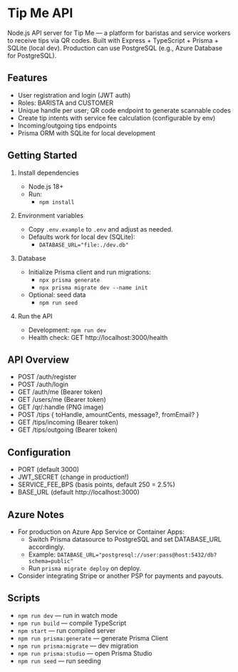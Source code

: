 # Tip Me API

Node.js API server for Tip Me — a platform for baristas and service workers to receive tips via QR codes. Built with Express + TypeScript + Prisma + SQLite (local dev). Production can use PostgreSQL (e.g., Azure Database for PostgreSQL).

## Features
- User registration and login (JWT auth)
- Roles: BARISTA and CUSTOMER
- Unique handle per user; QR code endpoint to generate scannable codes
- Create tip intents with service fee calculation (configurable by env)
- Incoming/outgoing tips endpoints
- Prisma ORM with SQLite for local development

## Getting Started

1. Install dependencies
   - Node.js 18+
   - Run:
     - `npm install`

2. Environment variables
   - Copy `.env.example` to `.env` and adjust as needed.
   - Defaults work for local dev (SQLite):
     - `DATABASE_URL="file:./dev.db"`

3. Database
   - Initialize Prisma client and run migrations:
     - `npx prisma generate`
     - `npx prisma migrate dev --name init`
   - Optional: seed data
     - `npm run seed`

4. Run the API
   - Development: `npm run dev`
   - Health check: GET http://localhost:3000/health

## API Overview

- POST /auth/register
- POST /auth/login
- GET /auth/me (Bearer token)
- GET /users/me (Bearer token)
- GET /qr/:handle (PNG image)
- POST /tips { toHandle, amountCents, message?, fromEmail? }
- GET /tips/incoming (Bearer token)
- GET /tips/outgoing (Bearer token)

## Configuration
- PORT (default 3000)
- JWT_SECRET (change in production!)
- SERVICE_FEE_BPS (basis points, default 250 = 2.5%)
- BASE_URL (default http://localhost:3000)

## Azure Notes
- For production on Azure App Service or Container Apps:
  - Switch Prisma datasource to PostgreSQL and set DATABASE_URL accordingly.
  - Example: `DATABASE_URL="postgresql://user:pass@host:5432/db?schema=public"`
  - Run `prisma migrate deploy` on deploy.
- Consider integrating Stripe or another PSP for payments and payouts.

## Scripts
- `npm run dev` — run in watch mode
- `npm run build` — compile TypeScript
- `npm start` — run compiled server
- `npm run prisma:generate` — generate Prisma Client
- `npm run prisma:migrate` — dev migration
- `npm run prisma:studio` — open Prisma Studio
- `npm run seed` — run seeding
